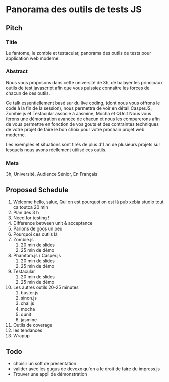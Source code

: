 # Panorama des outils de tests JS


## Pitch

### Title

Le fantome, le zombie et testacular, panorama des outils de tests pour application web moderne.

### Abstract

Nous vous proposons dans cette université de 3h, de balayer les principaux outils de test javascript afin que vous puissiez connaitre les forces de chacun de ces outils.

Ce talk essentiellement basé sur du live coding, (dont nous vous offrons le code à la fin de la session), nous permettra de voir en détail
CasperJS, Zombie.js et Testacular associé à Jasmine, Mocha et QUnit
Nous vous ferons une démontration avancée de chacun et nous les comparerons afin de vous permettre en fonction de vos gouts et des contraintes techniques de votre projet de faire le bon choix pour votre prochain projet web moderne.

Les exemples et situations sont tirés de plus d'1 an de plusieurs projets sur lesquels nous avons réellement utilisé ces outils.

### Meta

3h, Université, Audience Sénior, En Français



## Proposed Schedule

1. Welcome hello, salux, Qui on est pourquoi on est là pub xebia studio tout ca toutca 20 min
1. Plan des 3 h
1. Need for testing !
1. Difference between unit & acceptance
1. Parlons de [goos](http://www.growing-object-oriented-software.com/) un peu
1. Pourquoi ces outils là
1. Zombie.js
	1. 20 min de slides
	1. 25 min de démo
1. Phamtom.js / Casper.js
	1. 20 min de slides
	1. 25 min de démo
1. Testacular
	1. 20 min de slides
	1. 25 min de démo
1. Les autres outils 20-25 minutes
	1. buster.js
	2. sinon.js
	3. chai.js
	4. mocha
	5. qunit
	6. jasmine
2. Outils de coverage
1. les tendances
1. Wrapup


## Todo
* choisir un soft de presentation
* valider avec les gugus de devoxx qu'on a le droit de faire du impress.js
* Trouver une appli de démonstration

